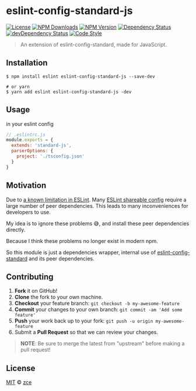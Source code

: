 # eslint-config-standard-js

[![License][license-img]][license-url]
[![NPM Downloads][downloads-img]][downloads-url]
[![NPM Version][version-img]][version-url]
[![Dependency Status][dependency-img]][dependency-url]
[![devDependency Status][devdependency-img]][devdependency-url]
[![Code Style][style-img]][style-url]

> An extension of eslint-config-standard, made for JavaScript.

## Installation

```shell
$ npm install eslint eslint-config-standard-js --save-dev

# or yarn
$ yarn add eslint eslint-config-standard-js -dev
```

## Usage

in your eslint config

```javascript
// .eslintrc.js
module.exports = {
  extends: 'standard-js',
  parserOptions: {
    project: './tsconfig.json'
  }
}
```

## Motivation

Due to [a known limitation in ESLint](https://github.com/eslint/eslint/issues/3458). Many [ESLint shareable config](https://eslint.org/docs/developer-guide/shareable-configs) require a large number of peer dependencies. This leads to many inconveniences for developers to use.

My idea is to ignore these problems 😅, and install these peer dependencies directly.

Because I think these problems no longer exist in modern npm.

So this module is just a dependencies wrapper, internal use of [eslint-config-standard](https://github.com/standard/eslint-config-standard) and its peer dependencies.

## Contributing

1. **Fork** it on GitHub!
2. **Clone** the fork to your own machine.
3. **Checkout** your feature branch: `git checkout -b my-awesome-feature`
4. **Commit** your changes to your own branch: `git commit -am 'Add some feature'`
5. **Push** your work back up to your fork: `git push -u origin my-awesome-feature`
6. Submit a **Pull Request** so that we can review your changes.

> **NOTE**: Be sure to merge the latest from "upstream" before making a pull request!

## License

[MIT](LICENSE) &copy; [zce](https://zce.me)



[license-img]: https://img.shields.io/github/license/zce/eslint-config-standard-js
[license-url]: https://github.com/zce/eslint-config-standard-js/blob/master/LICENSE
[downloads-img]: https://img.shields.io/npm/dm/eslint-config-standard-js
[downloads-url]: https://npmjs.org/package/eslint-config-standard-js
[version-img]: https://img.shields.io/npm/v/eslint-config-standard-js
[version-url]: https://npmjs.org/package/eslint-config-standard-js
[dependency-img]: https://img.shields.io/david/zce/eslint-config-standard-js
[dependency-url]: https://david-dm.org/zce/eslint-config-standard-js
[devdependency-img]: https://img.shields.io/david/dev/zce/eslint-config-standard-js
[devdependency-url]: https://david-dm.org/zce/eslint-config-standard-js?type=dev
[style-img]: https://img.shields.io/badge/code_style-standard-brightgreen
[style-url]: https://standardjs.com
